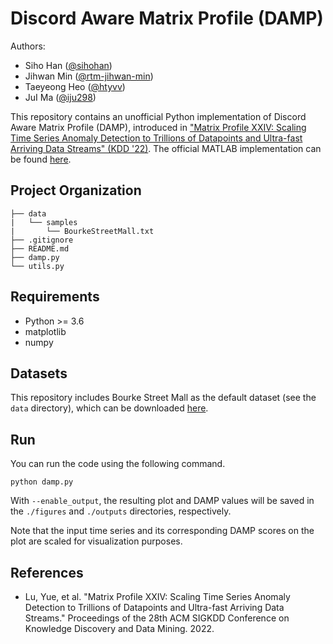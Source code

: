 # Discord Aware Matrix Profile (DAMP)

Authors:
* Siho Han ([@sihohan](https://github.com/sihohan/DAMP))
* Jihwan Min ([@rtm-jihwan-min](https://github.com/rtm-jihwan-min))
* Taeyeong Heo ([@htyvv](https://github.com/htyvv))
* JuI Ma ([@iju298](https://github.com/iju298))

This repository contains an unofficial Python implementation of Discord Aware Matrix Profile (DAMP), introduced in ["Matrix Profile XXIV: Scaling Time Series Anomaly Detection to Trillions of Datapoints and Ultra-fast Arriving Data Streams" (KDD '22)](https://dl.acm.org/doi/abs/10.1145/3534678.3539271). The official MATLAB implementation can be found [here](https://sites.google.com/view/discord-aware-matrix-profile/documentation).

## Project Organization

    ├── data
    |   └── samples
    |       └── BourkeStreetMall.txt
    ├── .gitignore
    ├── README.md
    ├── damp.py
    └── utils.py

## Requirements

* Python >= 3.6
* matplotlib
* numpy

## Datasets

This repository includes Bourke Street Mall as the default dataset (see the `data` directory), which can be downloaded [here](https://sites.google.com/view/discord-aware-matrix-profile/documentation).

## Run

You can run the code using the following command.
```
python damp.py
```

With `--enable_output`, the resulting plot and DAMP values will be saved in the `./figures` and `./outputs` directories, respectively.

Note that the input time series and its corresponding DAMP scores on the plot are scaled for visualization purposes.

## References

* Lu, Yue, et al. "Matrix Profile XXIV: Scaling Time Series Anomaly Detection to Trillions of Datapoints and Ultra-fast Arriving Data Streams." Proceedings of the 28th ACM SIGKDD Conference on Knowledge Discovery and Data Mining. 2022.